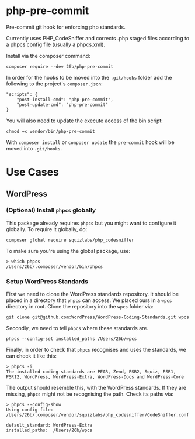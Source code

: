 # php-pre-commit
Pre-commit git hook for enforcing php standards.

Currently uses PHP_CodeSniffer and corrects .php staged files according to a phpcs config file (usually a phpcs.xml).

Install via the composer command:
```
composer require --dev 26b/php-pre-commit
```

In order for the hooks to be moved into the `.git/hooks` folder add the following to the project's `composer.json`:
```
"scripts": {
    "post-install-cmd": "php-pre-commit",
    "post-update-cmd": "php-pre-commit"
}
```

You will also need to update the execute access of the bin script:
```
chmod +x vendor/bin/php-pre-commit
```

With `composer install` or `composer update` the `pre-commit` hook will be moved into `.git/hooks`.

# Use Cases
## WordPress

### (Optional) Install `phpcs` globally
This package already requires `phpcs` but you might want to configure it globally. To require it globally, do:
```
composer global require squizlabs/php_codesniffer
```

To make sure you're using the global package, use:
```
> which phpcs
/Users/26b/.composer/vendor/bin/phpcs
```

### Setup WordPress Standards
First we need to clone the WordPress standards repository. It should be placed in a directory that `phpcs` can access. We placed ours in a `wpcs` directory in root. Clone the repository into the `wpcs` folder via:
```
git clone git@github.com:WordPress/WordPress-Coding-Standards.git wpcs
```

Secondly, we need to tell `phpcs` where these standards are.
```
phpcs --config-set installed_paths /Users/26b/wpcs
```

Finally, in order to check that `phpcs` recognises and uses the standards, we can check it like this:
```
> phpcs -i
The installed coding standards are PEAR, Zend, PSR2, Squiz, PSR1, PSR12, WordPress, WordPress-Extra, WordPress-Docs and WordPress-Core
```

The output should resemble this, with the WordPress standards. If they are missing, `phpcs` might not be recognising the path. Check its paths via:
```
> phpcs --config-show
Using config file: /Users/26b/.composer/vendor/squizlabs/php_codesniffer/CodeSniffer.conf

default_standard: WordPress-Extra
installed_paths:  /Users/26b/wpcs
```
